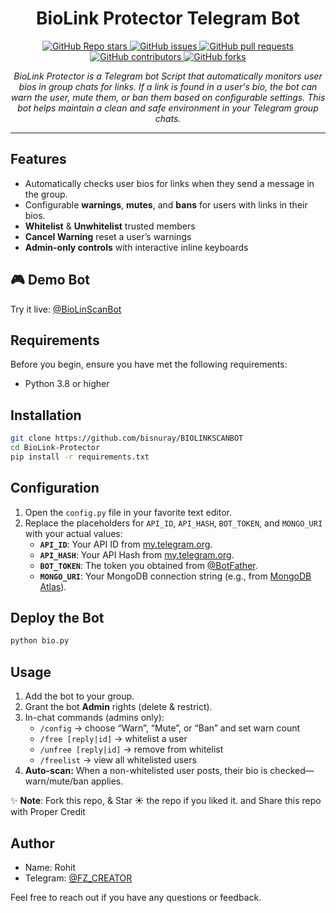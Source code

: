 <h1 align="center">BioLink Protector Telegram Bot</h1>

<p align="center">
  <a href="https://github.com/CREATORxBOT/Biolinkscanbot/stargazers">
    <img src="https://img.shields.io/github/stars/CREATORxBOT/Biolinkscanbot?color=blue&style=flat" alt="GitHub Repo stars">
  </a>
  <a href="https://github.com/CREATORxBOT/Biolinkscanbot/issues">
    <img src="https://img.shields.io/github/issues/CREATORxBOT/Biolinkscanbot" alt="GitHub issues">
  </a>
  <a href="https://github.com/CREATORxBOT/Biolinkscanbot/pulls">
    <img src="https://img.shields.io/github/issues-pr/CREATORxBOT/Biolinkscanbot" alt="GitHub pull requests">
  </a>
  <a href="https://github.com/CREATORxBOT/Biolinkscanbot/graphs/contributors">
    <img src="https://img.shields.io/github/contributors/CREATORxBOT/Biolinkscanbot?style=flat" alt="GitHub contributors">
  </a>
  <a href="https://github.com/CREATORxBOT/Biolinkscanbot/network/members">
    <img src="https://img.shields.io/github/forks/CREATORxBOT/Biolinkscanbot?style=flat" alt="GitHub forks">
  </a>
</p>

<p align="center">
  <em>BioLink Protector is a Telegram bot Script that automatically monitors user bios in group chats for links. If a link is found in a user's bio, the bot can warn the user, mute them, or ban them based on configurable settings. This bot helps maintain a clean and safe environment in your Telegram group chats.
</em>
</p>
<hr>

## Features

- Automatically checks user bios for links when they send a message in the group.
- Configurable **warnings**, **mutes**, and **bans** for users with links in their bios.
- **Whitelist** & **Unwhitelist** trusted members  
- **Cancel Warning** reset a user’s warnings  
- **Admin-only controls** with interactive inline keyboards

## 🎮 Demo Bot

Try it live: [@BioLinScanBot](https://t.me/BoLinkScanBot)

## Requirements

Before you begin, ensure you have met the following requirements:

- Python 3.8 or higher

## Installation

```bash
git clone https://github.com/bisnuray/BIOLINKSCANBOT
cd BioLink-Protector
pip install -r requirements.txt

```

## Configuration

1. Open the `config.py` file in your favorite text editor.  
2. Replace the placeholders for `API_ID`, `API_HASH`, `BOT_TOKEN`, and `MONGO_URI` with your actual values:  
   - **`API_ID`**: Your API ID from [my.telegram.org](https://my.telegram.org).  
   - **`API_HASH`**: Your API Hash from [my.telegram.org](https://my.telegram.org).  
   - **`BOT_TOKEN`**: The token you obtained from [@BotFather](https://t.me/BotFather).  
   - **`MONGO_URI`**: Your MongoDB connection string (e.g., from [MongoDB Atlas](https://www.mongodb.com/cloud/atlas)).  

## Deploy the Bot

```sh
python bio.py
```

## Usage

1. Add the bot to your group.  
2. Grant the bot **Admin** rights (delete & restrict).  
3. In-chat commands (admins only):  
   - `/config` → choose “Warn”, “Mute”, or “Ban” and set warn count  
   - `/free [reply|id]` → whitelist a user  
   - `/unfree [reply|id]` → remove from whitelist  
   - `/freelist` → view all whitelisted users  
4. **Auto-scan:** When a non-whitelisted user posts, their bio is checked—warn/mute/ban applies.  


✨ **Note**: Fork this repo, & Star ☀️ the repo if you liked it. and Share this repo with Proper Credit

## Author

- Name: Rohit
- Telegram: [@FZ_CREATOR](https://t.me/BOT_X_SUPPORT)

Feel free to reach out if you have any questions or feedback.
